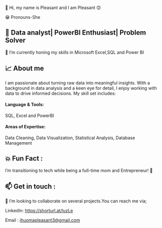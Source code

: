 👋 Hi, my name is Pleasant and I am Pleasant 😊

😁 Pronouns-She

🎯 Data analyst| PowerBI Enthusiast| Problem Solver
-
🌱 I’m currently honing my skills in Microsoft Excel,SQL and Power BI

📈 About me 
-
I am passionate about turning raw data into meaningful insights. With a background in data analysis and a keen eye for detail, I enjoy working with data to drive informed decisions. My skill set includes:

 #### Language & Tools:
   SQL, Excel and PowerBI

 #### Areas of Expertise:
   Data Cleaning, Data Visualization, Statistical Analysis, Database Management

💥 Fun Fact : 
-

I’m transitioning to tech while being a full-time mom and Entrepreneur! 🚀

  📫 Get in touch :
-
 💞️ I’m looking to collaborate on several projects.You can reach me via;

   LinkedIn:
   https://shorturl.at/luzLe
   
   Email : 
   ihuomapleasant3@gmail.com
  

<!---
Coachpee/Coachpee is a ✨ special ✨ repository because its `README.md` (this file) appears on your GitHub profile.
You can click the Preview link to take a look at your changes.
--->

